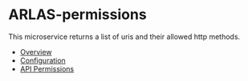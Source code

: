 # ARLAS-permissions
This microservice returns a list of uris and their allowed http methods.
  - [Overview](docs/arlas-permissions-overview.md)  
  - [Configuration](docs/arlas-permissions-configuration.md)  
  - [API Permissions](docs/arlas-api-permissions.md)  

